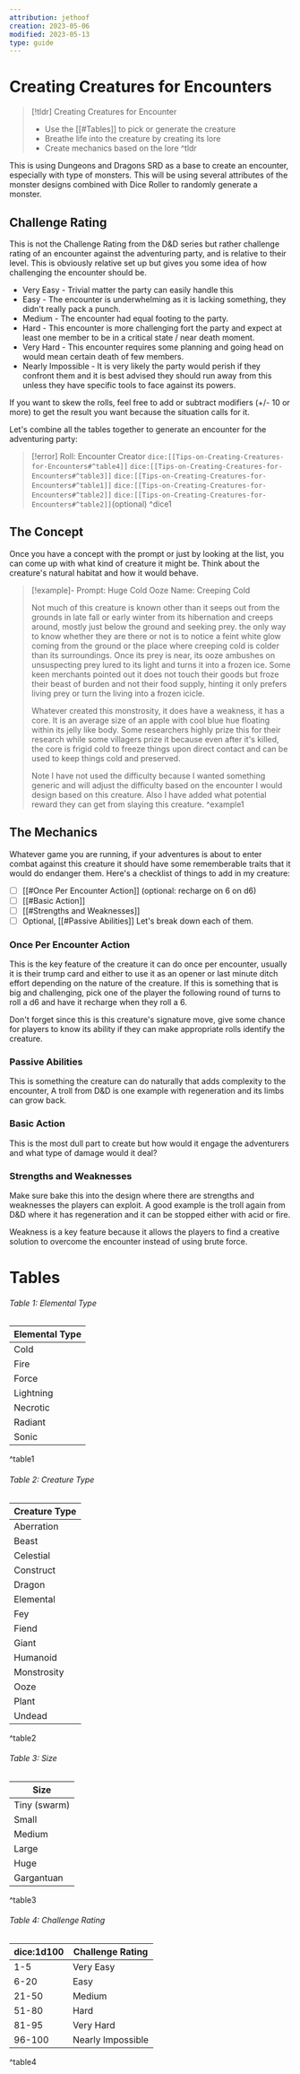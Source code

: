 ```yaml
---
attribution: jethoof
creation: 2023-05-06
modified: 2023-05-13
type: guide
---
```


# Creating Creatures for Encounters

> [!tldr] Creating Creatures for Encounter
> - Use the [[#Tables]] to pick or generate the creature
> - Breathe life into the creature by creating its lore
> - Create mechanics based on the lore
^tldr

This is using Dungeons and Dragons SRD as a base to create an encounter, especially with type of monsters. This will be using several attributes of the monster designs combined with Dice Roller to randomly generate a monster. 

## Challenge Rating
This is not the Challenge Rating from the D&D series but rather challenge rating of an encounter against the adventuring party, and is relative to their level. This is obviously relative set up but gives you some idea of how challenging the encounter should be. 

- Very Easy - Trivial matter the party can easily handle this
- Easy - The encounter is underwhelming as it is lacking something, they didn't really pack a punch.
- Medium - The encounter had equal footing to the party.
- Hard - This encounter is more challenging fort the party and expect at least one member to be in a critical state / near death moment.
- Very Hard - This encounter requires some planning and going head on would mean certain death of few members.
- Nearly Impossible - It is very likely the party would perish if they confront them and it is best advised they should run away from this unless they have specific tools to face against its powers.

If you want to skew the rolls, feel free to add or subtract modifiers (+/- 10 or more) to get the result you want because the situation calls for it.

Let's combine all the tables together to generate an encounter for the adventuring party:

> [!error] Roll: Encounter Creator
> `dice:[[Tips-on-Creating-Creatures-for-Encounters#^table4]]` `dice:[[Tips-on-Creating-Creatures-for-Encounters#^table3]]` `dice:[[Tips-on-Creating-Creatures-for-Encounters#^table1]]` `dice:[[Tips-on-Creating-Creatures-for-Encounters#^table2]]` `dice:[[Tips-on-Creating-Creatures-for-Encounters#^table2]]`(optional) 
^dice1

## The Concept
Once you have a concept with the prompt or just by looking at the list, you can come up with what kind of creature it might be. Think about the creature's natural habitat and how it would behave. 

> [!example]- Prompt: Huge Cold Ooze
> Name: Creeping Cold
> 
> Not much of this creature is known other than it seeps out from the grounds in late fall or early winter from its hibernation and creeps around, mostly just below the ground and seeking prey. the only way to know whether they are there or not is to notice a feint white glow coming from the ground or the place where creeping cold is colder than its surroundings. Once its prey is near, its ooze ambushes on unsuspecting prey lured to its light and turns it into a frozen ice. Some keen merchants pointed out it does not touch their goods but froze their beast of burden and not their food supply, hinting it only prefers living prey or turn the living into a frozen icicle. 
> 
> Whatever created this monstrosity, it does have a weakness, it has a core. It is an average size of an apple with cool blue hue floating within its jelly like body. Some researchers highly prize this for their research while some villagers prize it because even after it's killed, the core is frigid cold to freeze things upon direct contact and can be used to keep things cold and preserved.
> 
> Note I have not used the difficulty because I wanted something generic and will adjust the difficulty based on the encounter I would design based on this creature. Also I have added what potential reward they can get from slaying this creature.
^example1
## The Mechanics
Whatever game you are running, if your adventures is about to enter combat against this creature it should have some rememberable traits that it would do endanger them. Here's a checklist of things to add in my creature:
- [ ] [[#Once Per Encounter Action]] (optional: recharge on 6 on d6)
- [ ] [[#Basic Action]]
- [ ] [[#Strengths and Weaknesses]]
- [ ] Optional, [[#Passive Abilities]]
Let's break down each of them.
### Once Per Encounter Action
This is the key feature of the creature it can do once per encounter, usually it is their trump card and either to use it as an opener or last minute ditch effort depending on the nature of the creature. If this is something that is big and challenging, pick one of the player the following round of turns to roll a d6 and have it recharge when they roll a 6.

Don't forget since this is this creature's signature move, give some chance for players to know its ability if they can make appropriate rolls identify the creature. 
### Passive Abilities
This is something the creature can do naturally that adds complexity to the encounter, A troll from D&D is one example with regeneration and its limbs can grow back. 
### Basic Action
This is the most dull part to create but how would it engage the adventurers and what type of damage would it deal? 
### Strengths and Weaknesses
Make sure bake this into the design where there are strengths and weaknesses the players can exploit. A good example is the troll again from D&D where it has regeneration and it can be stopped either with acid or fire. 

Weakness is a key feature because it allows the players to find a creative solution to overcome the encounter instead of using brute force. 

# Tables

###### Table 1: Elemental Type

| Elemental Type |
| -------------- |
| Cold           |
| Fire           |
| Force          |
| Lightning      |
| Necrotic       |
| Radiant        |
| Sonic          |
^table1

###### Table 2: Creature Type

| Creature Type |
| ------------- |
| Aberration    |
| Beast         |
| Celestial     |
| Construct     |
| Dragon        |
| Elemental     |
| Fey           |
| Fiend         |
| Giant         |
| Humanoid      |
| Monstrosity   |
| Ooze          |
| Plant         |
| Undead        |
^table2

###### Table 3: Size

| Size       |
| ---------- |
| Tiny (swarm)       |
| Small      |
| Medium     |
| Large      |
| Huge       |
| Gargantuan |
^table3

###### Table 4: Challenge Rating
| dice:1d100 | Challenge Rating  |
| -------- | ----------------- |
| 1-5      | Very Easy         |
| 6-20     | Easy              |
| 21-50    | Medium            |
| 51-80    | Hard              |
| 81-95    | Very Hard         |
| 96-100   | Nearly Impossible |
^table4